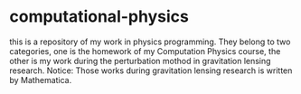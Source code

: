# computational-physics
this is a repository of my work in physics programming. They belong to two categories, one is the homework of my Computation Physics course, the other is my work during the perturbation mothod in gravitation lensing research. 
Notice: Those works during gravitation lensing research is written by Mathematica.
